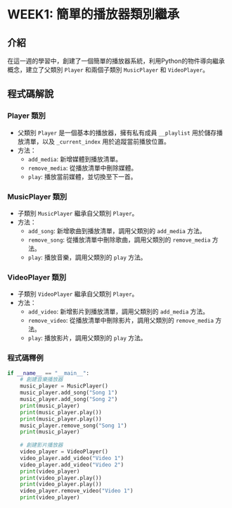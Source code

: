# WEEK1: 簡單的播放器類別繼承

## 介紹
在這一週的學習中，創建了一個簡單的播放器系統，利用Python的物件導向繼承概念，建立了父類別 `Player` 和兩個子類別 `MusicPlayer` 和 `VideoPlayer`。

## 程式碼解說

### Player 類別
- 父類別 `Player` 是一個基本的播放器，擁有私有成員 `__playlist` 用於儲存播放清單，以及 `_current_index` 用於追蹤當前播放位置。
- 方法：
  - `add_media`: 新增媒體到播放清單。
  - `remove_media`: 從播放清單中刪除媒體。
  - `play`: 播放當前媒體，並切換至下一首。

### MusicPlayer 類別
- 子類別 `MusicPlayer` 繼承自父類別 `Player`。
- 方法：
  - `add_song`: 新增歌曲到播放清單，調用父類別的 `add_media` 方法。
  - `remove_song`: 從播放清單中刪除歌曲，調用父類別的 `remove_media` 方法。
  - `play`: 播放音樂，調用父類別的 `play` 方法。

### VideoPlayer 類別
- 子類別 `VideoPlayer` 繼承自父類別 `Player`。
- 方法：
  - `add_video`: 新增影片到播放清單，調用父類別的 `add_media` 方法。
  - `remove_video`: 從播放清單中刪除影片，調用父類別的 `remove_media` 方法。
  - `play`: 播放影片，調用父類別的 `play` 方法。

### 程式碼釋例
```python
if __name__ == "__main__":
    # 創建音樂播放器
    music_player = MusicPlayer()
    music_player.add_song("Song 1")
    music_player.add_song("Song 2")
    print(music_player)
    print(music_player.play())
    print(music_player.play())
    music_player.remove_song("Song 1")
    print(music_player)
    
    # 創建影片播放器
    video_player = VideoPlayer()
    video_player.add_video("Video 1")
    video_player.add_video("Video 2")
    print(video_player)
    print(video_player.play())
    print(video_player.play())
    video_player.remove_video("Video 1")
    print(video_player)

